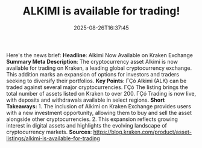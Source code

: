 ﻿---
title: "ALKIMI is available for trading!"
date: "2025-08-26T16:37:45"
category: "Markets"
summary: ""
slug: "alkimi is available for trading"
source_urls:
  - "https://blog.kraken.com/product/asset-listings/alkimi-is-available-for-trading"
seo:
  title: "ALKIMI is available for trading! | Hash n Hedge"
  description: ""
  keywords: ["news", "markets", "brief"]
---
Here's the news brief:  **Headline**: Alkimi Now Available on Kraken Exchange  **Summary Meta Description**: The cryptocurrency asset Alkimi is now available for trading on Kraken, a leading global cryptocurrency exchange. This addition marks an expansion of options for investors and traders seeking to diversify their portfolios.  **Key Points**:  ΓÇó Alkimi (ALK) can be traded against several major cryptocurrencies. ΓÇó The listing brings the total number of assets listed on Kraken to over 200. ΓÇó Trading is now live, with deposits and withdrawals available in select regions.  **Short Takeaways:**  1. The inclusion of Alkimi on Kraken Exchange provides users with a new investment opportunity, allowing them to buy and sell the asset alongside other cryptocurrencies. 2. This expansion reflects growing interest in digital assets and highlights the evolving landscape of cryptocurrency markets.  **Sources**:  https://blog.kraken.com/product/asset-listings/alkimi-is-available-for-trading 
